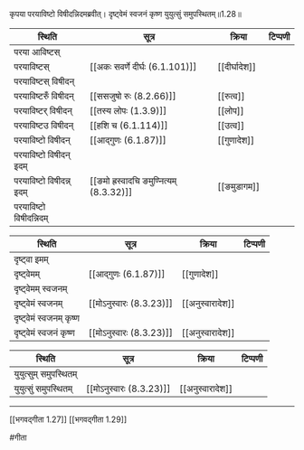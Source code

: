 कृपया परयाविष्टो विषीदन्निदमब्रवीत्।
दृष्ट्वेमं स्वजनं कृष्ण युयुत्सुं समुपस्थितम्॥1.28॥

| स्थिति                    | सूत्र                                    | क्रिया        | टिप्पणी |
| ------------------------- | ---------------------------------------- | ------------- | ------- |
| परया आविष्टस्             |                                          |               |         |
| परयाविष्टस्               | [[अकः सवर्णे दीर्घः (6.1.101)]]          | [[दीर्घादेश]] |         |
| परयाविष्टस् विषीदन्       |                                          |               |         |
| परयाविष्टरुँ विषीदन्      | [[ससजुषो रुः (8.2.66)]]                  | [[रुत्व]]     |         |
| परयाविष्टर् विषीदन्       | [[तस्य लोपः (1.3.9)]]                    | [[लोप]]       |         |
| परयाविष्टउ विषीदन्        | [[हशि च (6.1.114)]]                      | [[उत्व]]      |         |
| परयाविष्टो विषीदन्        | [[आद्गुणः (6.1.87)]]                     | [[गुणादेश]]   |         |
| परयाविष्टो विषीदन् इदम्   |                                          |               |         |
| परयाविष्टो विषीदन्न् इदम् | [[ङमो ह्रस्वादचि ङमुण्नित्यम् (8.3.32)]] | [[ङमुडागम]]   |         |
| परयाविष्टो विषीदन्निदम्   |                                          |               |         |

| स्थिति                   | सूत्र                    | क्रिया           | टिप्पणी |
| ------------------------ | ------------------------ | ---------------- | ------- |
| दृष्ट्वा इमम्            |                          |                  |         |
| दृष्ट्वेमम्              | [[आद्गुणः (6.1.87)]]     | [[गुणादेश]]      |         |
| दृष्ट्वेमम् स्वजनम्      |                          |                  |         |
| दृष्ट्वेमं स्वजनम्       | [[मोऽनुस्वारः (8.3.23)]] | [[अनुस्वारादेश]] |         |
| दृष्ट्वेमं स्वजनम् कृष्ण |                          |                  |         |
| दृष्ट्वेमं स्वजनं कृष्ण  | [[मोऽनुस्वारः (8.3.23)]] | [[अनुस्वारादेश]]                 |         |

| स्थिति                 | सूत्र                    | क्रिया | टिप्पणी |
| ---------------------- | ------------------------ | ------ | ------- |
| युयुत्सुम् समुपस्थितम् |                          |        |         |
| युयुत्सुं समुपस्थितम्  | [[मोऽनुस्वारः (8.3.23)]] | [[अनुस्वारादेश]]       |         |


---

[[भगवद्गीता 1.27]]
[[भगवद्गीता 1.29]]

#गीता 